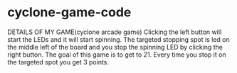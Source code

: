# cyclone-game-code
DETAILS OF MY GAME(cyclone arcade game)
Clicking the left button will start the LEDs and it will start spinning.
The targeted stopping spot is led on the middle left of the board and you stop the spinning LED by clicking the right button.
The goal of this game is to get to 21.
Every time you stop it on the targeted spot you get 3 points.


